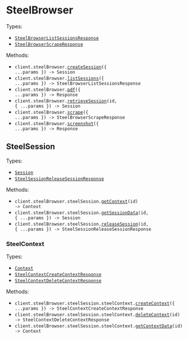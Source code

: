 # SteelBrowser

Types:

- <code><a href="./src/resources/steel-browser/steel-browser.ts">SteelBrowserListSessionsResponse</a></code>
- <code><a href="./src/resources/steel-browser/steel-browser.ts">SteelBrowserScrapeResponse</a></code>

Methods:

- <code title="post /v1/sessions">client.steelBrowser.<a href="./src/resources/steel-browser/steel-browser.ts">createSession</a>({ ...params }) -> Session</code>
- <code title="get /v1/sessions">client.steelBrowser.<a href="./src/resources/steel-browser/steel-browser.ts">listSessions</a>({ ...params }) -> SteelBrowserListSessionsResponse</code>
- <code title="post /v1/pdf">client.steelBrowser.<a href="./src/resources/steel-browser/steel-browser.ts">pdf</a>({ ...params }) -> Response</code>
- <code title="get /v1/sessions/{id}">client.steelBrowser.<a href="./src/resources/steel-browser/steel-browser.ts">retrieveSession</a>(id, { ...params }) -> Session</code>
- <code title="post /v1/scrape">client.steelBrowser.<a href="./src/resources/steel-browser/steel-browser.ts">scrape</a>({ ...params }) -> SteelBrowserScrapeResponse</code>
- <code title="post /v1/screenshot">client.steelBrowser.<a href="./src/resources/steel-browser/steel-browser.ts">screenshot</a>({ ...params }) -> Response</code>

## SteelSession

Types:

- <code><a href="./src/resources/steel-browser/steel-session/steel-session.ts">Session</a></code>
- <code><a href="./src/resources/steel-browser/steel-session/steel-session.ts">SteelSessionReleaseSessionResponse</a></code>

Methods:

- <code title="get /v1/context/{id}">client.steelBrowser.steelSession.<a href="./src/resources/steel-browser/steel-session/steel-session.ts">getContext</a>(id) -> Context</code>
- <code title="get /v1/sessions/{id}">client.steelBrowser.steelSession.<a href="./src/resources/steel-browser/steel-session/steel-session.ts">getSessionData</a>(id, { ...params }) -> Session</code>
- <code title="get /v1/sessions/{id}/release">client.steelBrowser.steelSession.<a href="./src/resources/steel-browser/steel-session/steel-session.ts">releaseSession</a>(id, { ...params }) -> SteelSessionReleaseSessionResponse</code>

### SteelContext

Types:

- <code><a href="./src/resources/steel-browser/steel-session/steel-context.ts">Context</a></code>
- <code><a href="./src/resources/steel-browser/steel-session/steel-context.ts">SteelContextCreateContextResponse</a></code>
- <code><a href="./src/resources/steel-browser/steel-session/steel-context.ts">SteelContextDeleteContextResponse</a></code>

Methods:

- <code title="post /v1/context">client.steelBrowser.steelSession.steelContext.<a href="./src/resources/steel-browser/steel-session/steel-context.ts">createContext</a>({ ...params }) -> SteelContextCreateContextResponse</code>
- <code title="delete /v1/context/{id}">client.steelBrowser.steelSession.steelContext.<a href="./src/resources/steel-browser/steel-session/steel-context.ts">deleteContext</a>(id) -> SteelContextDeleteContextResponse</code>
- <code title="get /v1/context/{id}">client.steelBrowser.steelSession.steelContext.<a href="./src/resources/steel-browser/steel-session/steel-context.ts">getContextData</a>(id) -> Context</code>
